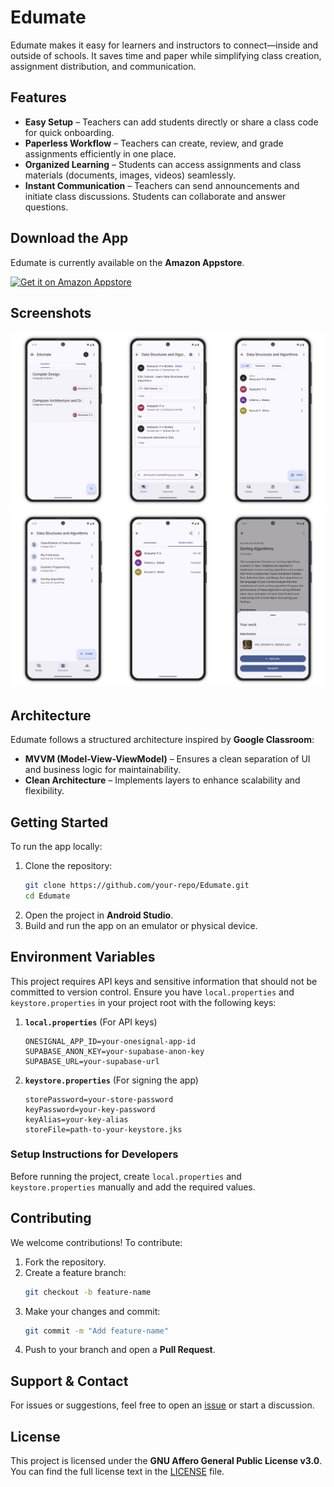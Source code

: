 # **Edumate**

Edumate makes it easy for learners and instructors to connect—inside and outside of schools.
It saves time and paper while simplifying class creation, assignment distribution, and
communication.

## **Features**

- **Easy Setup** – Teachers can add students directly or share a class code for quick onboarding.
- **Paperless Workflow** – Teachers can create, review, and grade assignments efficiently in one
  place.
- **Organized Learning** – Students can access assignments and class materials (documents, images,
  videos) seamlessly.
- **Instant Communication** – Teachers can send announcements and initiate class discussions.
  Students can collaborate and answer questions.

## **Download the App**

Edumate is currently available on the **Amazon Appstore**.

<a href='#'>
<picture>
  <source media="(prefers-color-scheme: dark)" srcset="https://images-na.ssl-images-amazon.com/images/G/01/mobile-apps/devportal2/res/images/amazon-appstore-badge-english-black.png">
  <source media="(prefers-color-scheme: light)" srcset="https://images-na.ssl-images-amazon.com/images/G/01/mobile-apps/devportal2/res/images/amazon-appstore-badge-english-white.png">
  <img alt="Get it on Amazon Appstore" src="https://images-na.ssl-images-amazon.com/images/G/01/mobile-apps/devportal2/res/images/amazon-appstore-badge-english-white.png" height='66px'>
</picture>
</a>

## **Screenshots**

<picture>
  <source media="(prefers-color-scheme: dark)" srcset="screenshots/screenshot1-dark.png">
  <source media="(prefers-color-scheme: light)" srcset="screenshots/screenshot1.png">
  <img alt="App Screenshot" src="screenshots/screenshot1.png">
</picture>

<picture>
  <source media="(prefers-color-scheme: dark)" srcset="screenshots/screenshot2-dark.png">
  <source media="(prefers-color-scheme: light)" srcset="screenshots/screenshot2.png">
  <img alt="App Screenshot" src="screenshots/screenshot2.png">
</picture>

## **Architecture**

Edumate follows a structured architecture inspired by **Google Classroom**:

- **MVVM (Model-View-ViewModel)** – Ensures a clean separation of UI and business logic for
  maintainability.
- **Clean Architecture** – Implements layers to enhance scalability and flexibility.

## **Getting Started**

To run the app locally:

1. Clone the repository:
   ```sh
   git clone https://github.com/your-repo/Edumate.git
   cd Edumate
   ```
2. Open the project in **Android Studio**.
3. Build and run the app on an emulator or physical device.

## **Environment Variables**

This project requires API keys and sensitive information that should not be committed to version
control. Ensure you have `local.properties` and `keystore.properties` in your project root with the
following keys:

1. **`local.properties`** (For API keys)

   ```properties
   ONESIGNAL_APP_ID=your-onesignal-app-id
   SUPABASE_ANON_KEY=your-supabase-anon-key
   SUPABASE_URL=your-supabase-url
   ```

2. **`keystore.properties`** (For signing the app)

   ```properties
   storePassword=your-store-password
   keyPassword=your-key-password
   keyAlias=your-key-alias
   storeFile=path-to-your-keystore.jks
   ```

### **Setup Instructions for Developers**

Before running the project, create `local.properties` and `keystore.properties` manually and add the
required values.

## **Contributing**

We welcome contributions! To contribute:

1. Fork the repository.
2. Create a feature branch:
   ```sh
   git checkout -b feature-name
   ```
3. Make your changes and commit:
   ```sh
   git commit -m "Add feature-name"
   ```
4. Push to your branch and open a **Pull Request**.

## **Support & Contact**

For issues or suggestions, feel free to open
an [issue](https://github.com/mubashirpa/Edumate/issues) or start a discussion.

## **License**

This project is licensed under the **GNU Affero General Public License v3.0**. You can find the full
license text in the [LICENSE](LICENSE) file.

